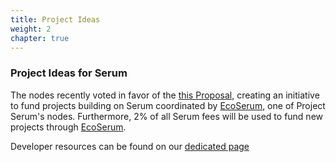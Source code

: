 ```yaml
---
title: Project Ideas
weight: 2
chapter: true
---
```


### Project Ideas for Serum

The nodes recently voted in favor of the [this Proposal](https://projectserum.com/blog/project-ideas), creating an initiative to fund projects building on Serum coordinated by [EcoSerum](https://www.ecoserum.dev), one of Project Serum's nodes. Furthermore, 2% of all Serum fees will be used to fund new projects through [EcoSerum](https://www.ecoserum.dev).

Developer resources can be found on our [dedicated page](/en/developer-resources)
